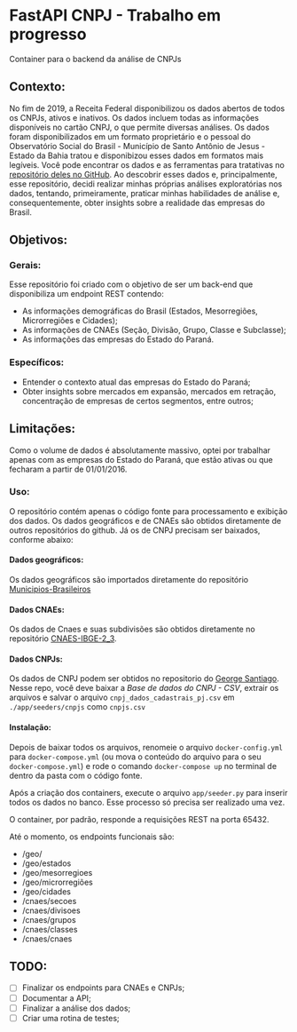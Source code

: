 # FastAPI CNPJ - Trabalho em progresso
Container para o backend da análise de CNPJs

## Contexto:
No fim de 2019, a Receita Federal disponibilizou os dados abertos de todos os CNPJs, ativos e inativos. Os dados incluem todas as informações disponíveis no cartão CNPJ, o que permite diversas análises. Os dados foram disponibilizados em um formato proprietário e o pessoal do Observatório Social do Brasil - Município de Santo Antônio de Jesus - Estado da Bahia tratou e disponibizou esses dados em formatos mais legíveis. Você pode encontrar os dados e as ferramentas para tratativas no [repositório deles no GitHub](https://github.com/georgevbsantiago/qsacnpj). Ao descobrir esses dados e, principalmente, esse repositório, decidi realizar minhas próprias análises exploratórias nos dados, tentando, primeiramente, praticar minhas habilidades de análise e, consequentemente, obter insights sobre a realidade das empresas do Brasil.

## Objetivos:
### Gerais:
Esse repositório foi criado com o objetivo de ser um back-end que disponibiliza um endpoint REST contendo:
* As informações demográficas do Brasil (Estados, Mesorregiões, Microrregiões e Cidades);
* As informações de CNAEs (Seção, Divisão, Grupo, Classe e Subclasse);
* As informações das empresas do Estado do Paraná.

### Específicos:
* Entender o contexto atual das empresas do Estado do Paraná;
* Obter insights sobre mercados em expansão, mercados em retração, concentração de empresas de certos segmentos, entre outros;

## Limitações:
Como o volume de dados é absolutamente massivo, optei por trabalhar apenas com as empresas do Estado do Paraná, que estão ativas ou que fecharam a partir de 01/01/2016.

### Uso:
O repositório contém apenas o código fonte para processamento e exibição dos dados. Os dados geográficos e de CNAEs são obtidos diretamente de outros repositórios do github. Já os de CNPJ precisam ser baixados, conforme abaixo:
#### Dados geográficos:
Os dados geográficos são importados diretamente do repositório [Municipios-Brasileiros](https://github.com/pedrounes1/Municipios-Brasileiros)

#### Dados CNAEs:
Os dados de Cnaes e suas subdivisões são obtidos diretamente no repositório [CNAES-IBGE-2_3](https://github.com/pedrounes1/CNAES-IBGE-2_3).

#### Dados CNPJs:
Os dados de CNPJ podem ser obtidos no repositorio do [George Santiago](https://github.com/georgevbsantiago/qsacnpj). Nesse repo, você deve baixar a *Base de dados do CNPJ - CSV*, extrair os arquivos e salvar o arquivo `cnpj_dados_cadastrais_pj.csv` em `./app/seeders/cnpjs` como `cnpjs.csv`


#### Instalação:
Depois de baixar todos os arquivos, renomeie o arquivo `docker-config.yml` para `docker-compose.yml` (ou mova o conteúdo do arquivo para o seu `docker-compose.yml`) e rode o comando `docker-compose up` no terminal de dentro da pasta com o código fonte.

Após a criação dos containers, execute o arquivo `app/seeder.py` para inserir todos os dados no banco. Esse processo só precisa ser realizado uma vez.

O container, por padrão, responde a requisições REST na porta 65432.

Até o momento, os endpoints funcionais são:
- /geo/ 
- /geo/estados 
- /geo/mesorregioes
- /geo/microrregiões
- /geo/cidades
- /cnaes/secoes
- /cnaes/divisoes
- /cnaes/grupos
- /cnaes/classes
- /cnaes/cnaes

## TODO:
- [ ] Finalizar os endpoints para CNAEs e CNPJs;
- [ ] Documentar a API;
- [ ] Finalizar a análise dos dados;
- [ ] Criar uma rotina de testes;
